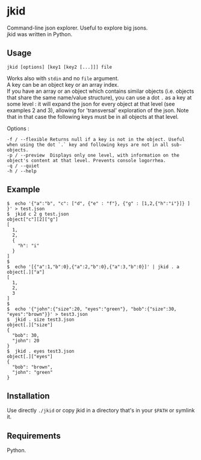 jkid
====

Command-line json explorer. Useful to explore big jsons.  
jkid was written in Python.

Usage
-----

	jkid [options] [key1 [key2 [...]]] file

Works also with `stdin` and no `file` argument.  
A key can be an object key or an array index.  
If you have an array or an object which contains similar objects (i.e. objects that share the same name/value structure),
you can use a dot `.` as a key at some level : it will expand the json for every object at that level (see examples 2 and 3),
allowing for 'transversal' exploration of the json. Note that in that case the following keys must be in all objects at that level.

Options :

    -f / --flexible Returns null if a key is not in the object. Useful when using the dot `.` key and following keys are not in all sub-objects.
	-p / --preview	Displays only one level, with information on the object's content at that level. Prevents console logorrhea.
	-q / --quiet	
	-h / --help		

Example
-------
	$  echo '{"a":"b", "c": ["d", {"e" : "f"}, {"g" : [1,2,{"h":"i"}]} ] }' > test.json
	$  jkid c 2 g test.json
	object["c"][2]["g"]
	[
	  1, 
	  2, 
	  {
	    "h": "i"
	  }
	]
	$
	$  echo '[{"a":1,"b":0},{"a":2,"b":0},{"a":3,"b":0}]' | jkid . a
	object[.]["a"]
	[
	  1, 
	  2, 
	  3
	]
	$
	$  echo '{"john":{"size":20, "eyes":"green"}, "bob":{"size":30, "eyes":"brown"}}' > test3.json
	$  jkid . size test3.json 
	object[.]["size"]
	{
	  "bob": 30, 
	  "john": 20
	}
	$  jkid . eyes test3.json 
	object[.]["eyes"]
	{
	  "bob": "brown", 
	  "john": "green"
	}


Installation
------------
Use directly `./jkid` or copy jkid in a directory that's in your `$PATH` or symlink it.

Requirements
------------

Python.